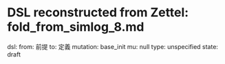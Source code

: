 # DSL reconstructed from Zettel: fold_from_simlog_8.md

dsl:
  from: 前提
  to: 定義
  mutation: base_init
  mu: null
  type: unspecified
  state: draft
